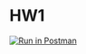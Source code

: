 # HW1

[![Run in Postman](https://run.pstmn.io/button.svg)](https://god.postman.co/run-collection/65359efeac42ac08e245?action=collection%2Fimport#?env%5BHW1%5D=W3sia2V5IjoiJGVjaG9fYm9keSIsInZhbHVlIjoidGVzdCB2YWx1ZSIsImVuYWJsZWQiOnRydWUsInR5cGUiOiJhbnkiLCJzZXNzaW9uVmFsdWUiOiJ5dXAiLCJzZXNzaW9uSW5kZXgiOjB9XQ==)
